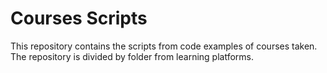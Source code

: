 # Courses Scripts 

This repository contains the scripts from code examples of courses taken. 
The repository is divided by folder from learning platforms. 
